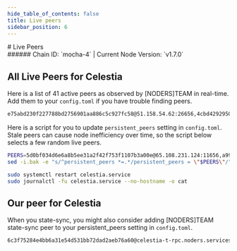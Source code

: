 ```yaml
---
hide_table_of_contents: false
title: Live peers
sidebar_position: 6
---
```


<div class="h1-with-icon icon-celestia">
# Live Peers
</div>
###### Chain ID: `mocha-4` | Current Node Version: `v1.7.0`

## All Live Peers for Celestia
Here is a list of 41 active peers as observed by [NODERS]TEAM in real-time. Add them to your `config.toml` if you have trouble finding peers.

```bash
e75abd230f227788bd2756901aa886c5c927fc58@51.158.54.62:26656,4cbd4292950a9a842c3bf8f922fd71fa9896bced@65.109.83.40:26756,8df4439ba57a82895245a4b1f49d1e31752c81ad@217.76.50.181:12056,daf2cecee2bd7f1b3bf94839f993f807c6b15fbf@65.109.92.79:11656,e3bd52521309b0958da511188ae863fcf613548b@5.75.182.123:11656,eded369f8338938b6cb1148357e628968723aca9@195.201.99.37:26630,33acbad5e87d62df89a498b27f180d3e020ff9f0@65.108.235.238:26656,ad64e0055d33445ce4b2f953b7910ae63987aeb2@148.113.8.171:33656,d46a5874ad57437936941a1c547800d7d5d21d38@93.115.25.18:56056,85aef6d15d0197baff696b6e31c88e0f21073c59@162.55.245.144:2400,dd6b4ca2f8becdd400d31573d05eb614ee2ff7e6@138.201.60.238:26656,8badeed7f48eefd5d43af7eb7662f2b578304a27@138.201.63.38:26686,7da0fb48d6ef0823bc9770c0c8068dd7c89ed4ee@185.225.232.196:11656,edebca7508b70df9659c1293b0d8cbc05c77c91f@65.108.12.253:16007,bdbb36bb9afd57400635623268e93a6ea629a3dd@141.94.138.48:26679,3fdac88c47a1152c40c2fc7f5d3a84f155aca172@5.9.237.194:36656,0640e5f6916438c593c888469637bbc0d3151784@185.252.220.89:25009,8194b4f9c4d558a0a4d4242bce9274892cbfb386@20.250.38.245:26656,945c8b5a4352d10bfe413f0e990f0dc011199ac6@135.181.74.250:11656,a2c831a155e616973df49695878282fb7db3f6ee@57.128.117.103:26656,5c2a752c9b1952dbed075c56c600c3a79b58c395@178.211.139.77:27206,ee9f90974f85c59d3861fc7f7edb10894f6ac3c8@46.166.170.198:26656,2c6b4cb9d9790a4c5d234fc5d150ffb41cdbc5db@65.21.112.220:2020,3e30bcfc55e7d351f18144aab4b0973e9e9bf987@65.108.226.183:11656,6a09e06bba9a34afd48471466a0ac39a4173bbab@5.2.128.186:26656,a99b3ad2938c5337b574d4271ac6276866a939c0@80.64.208.89:26656,4d021498f3d6deeb0e4170d8cf4c12b1d671d6cf@148.251.133.248:11656,d5519e378247dfb61dfe90652d1fe3e2b3005a5b@65.109.68.190:12056,12cf96edf3d60600815c77557744b6015e4edf80@167.71.51.204:30400,7fe7a4eecd5f255eccc5716f9ec9a5501ae1e2a1@135.181.215.212:12056,6020519ab40bad6759797005fe9e9886ce02ea84@217.160.102.31:26656,ad15d8af283f2bf0a9bf08aca1cffb695308641a@46.4.59.247:11656,ab3d2def384123c6c471432e5c51cb966f64bad2@178.63.116.125:26656,77244576dd7734b5f0b07a24a5d9a9ac3f6bd3d1@141.94.135.203:26656,10297d22a2f1f66bfb9f2c8f7d7152660bfffd92@65.109.32.148:26116,b018187323bf910f6226f1e3bfd23590a5c37571@185.248.24.44:26656,7e7e5d4227f13ad3ef2004d67a84f04813c15e37@95.216.163.64:26656,6cabdecd60b320c9481df4e63678623026283fab@136.243.94.113:26656,5d0bf034d6e6a8b5ee31a2f42f753f1107b3a00e@65.108.231.124:11656,36c18ca2aae40a8143ce84809092a64f99edb502@162.250.127.226:36656,ac68d93b828f8f491d01e30d734355207aa20eb2@65.109.106.211:22656
```

Here is a script for you to update `persistent_peers` setting in `config.toml`. Stale peers can cause node inefficiency over time, so the script below selects a few random live peers.

```bash
PEERS=5d0bf034d6e6a8b5ee31a2f42f753f1107b3a00e@65.108.231.124:11656,a99b3ad2938c5337b574d4271ac6276866a939c0@80.64.208.89:26656,3fdac88c47a1152c40c2fc7f5d3a84f155aca172@5.9.237.194:36656,85aef6d15d0197baff696b6e31c88e0f21073c59@162.55.245.144:2400,bdbb36bb9afd57400635623268e93a6ea629a3dd@141.94.138.48:26679
sed -i.bak -e "s/^persistent_peers *=.*/persistent_peers = \"$PEERS\"/" ~/.celestia-app/config/config.toml

sudo systemctl restart celestia.service
sudo journalctl -fu celestia.service --no-hostname -o cat
```

## Our peer for Celestia
When you state-sync, you might also consider adding [NODERS]TEAM state-sync peer to your persistent_peers setting in `config.toml`.

```bash
6c3f75284e4bb6a31e54d531bb72dad2aeb76a60@celestia-t-rpc.noders.services:21656
```